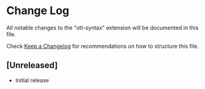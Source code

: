 # Change Log
All notable changes to the "ott-syntax" extension will be documented in this file.

Check [Keep a Changelog](http://keepachangelog.com/) for recommendations on how to structure this file.

## [Unreleased]
- Initial release
